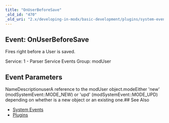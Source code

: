 ```yaml
---
title: "OnUserBeforeSave"
_old_id: "470"
_old_uri: "2.x/developing-in-modx/basic-development/plugins/system-events/onuserbeforesave"
---
```


## Event: OnUserBeforeSave

Fires right before a User is saved.

Service: 1 - Parser Service Events 
Group: modUser

## Event Parameters

NameDescriptionuserA reference to the modUser object.modeEither 'new' (modSystemEvent::MODE\_NEW) or 'upd' (modSystemEvent::MODE\_UPD) depending on whether is a new object or an existing one.## See Also

- [System Events](developing-in-modx/basic-development/plugins/system-events "System Events")
- [Plugins](developing-in-modx/basic-development/plugins "Plugins")